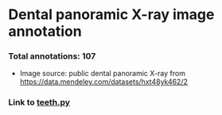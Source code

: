 # Dental panoramic X-ray image annotation

### Total annotations: 107
- Image source: public dental panoramic X-ray from https://data.mendeley.com/datasets/hxt48yk462/2

### Link to [teeth.py](https://github.com/er1czz/dental_panoramic_annotation/blob/443fef6d71ac13c6de851a70cc7b1d7e433a06ae/teeth.py)
